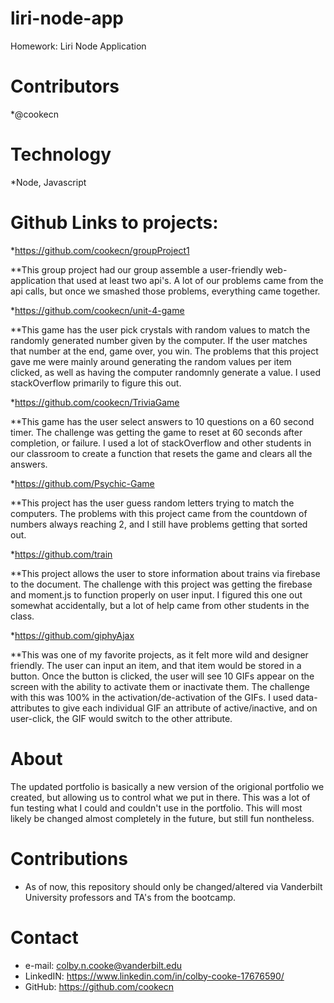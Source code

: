# liri-node-app
Homework: Liri Node Application

# Contributors
*@cookecn

# Technology
*Node, Javascript

# Github Links to projects:

*https://github.com/cookecn/groupProject1

**This group project had our group assemble a user-friendly web-application that used at least two api's. A lot of our problems came from the api calls, but once we smashed those problems, everything came together.

*https://github.com/cookecn/unit-4-game

**This game has the user pick crystals with random values to match the randomly generated number given by the computer. If the user matches that number at the end, game over, you win. The problems that this project gave me were mainly around generating the random values per item clicked, as well as having the computer randomnly generate a value. I used stackOverflow primarily to figure this out.

*https://github.com/cookecn/TriviaGame

**This game has the user select answers to 10 questions on a 60 second timer. The challenge was getting the game to reset at 60 seconds after completion, or failure. I used a lot of stackOverflow and other students in our classroom to create a function that resets the game and clears all the answers.

*https://github.com/Psychic-Game

**This project has the user guess random letters trying to match the computers. The problems with this project came from the countdown of numbers always reaching 2, and I still have problems getting that sorted out.

*https://github.com/train

**This project allows the user to store information about trains via firebase to the document. The challenge with this project was getting the firebase and moment.js to function properly on user input. I figured this one out somewhat accidentally, but a lot of help came from other students in the class.

*https://github.com/giphyAjax

**This was one of my favorite projects, as it felt more wild and designer friendly. The user can input an item, and that item would be stored in a button. Once the button is clicked, the user will see 10 GIFs appear on the screen with the ability to activate them or inactivate them. The challenge with this was 100% in the activation/de-activation of the GIFs. I used data-attributes to give each individual GIF an attribute of active/inactive, and on user-click, the GIF would switch to the other attribute. 


# About
The updated portfolio is basically a new version of the origional portfolio we created, but allowing us to control what we put in there. This was a lot of fun testing what I could and couldn't use in the portfolio. This will most likely be changed almost completely in the future, but still fun nontheless. 
# Contributions
* As of now, this repository should only be changed/altered via Vanderbilt University professors and TA's from the bootcamp.

# Contact
* e-mail: colby.n.cooke@vanderbilt.edu
* LinkedIN: https://www.linkedin.com/in/colby-cooke-17676590/
* GitHub: https://github.com/cookecn

